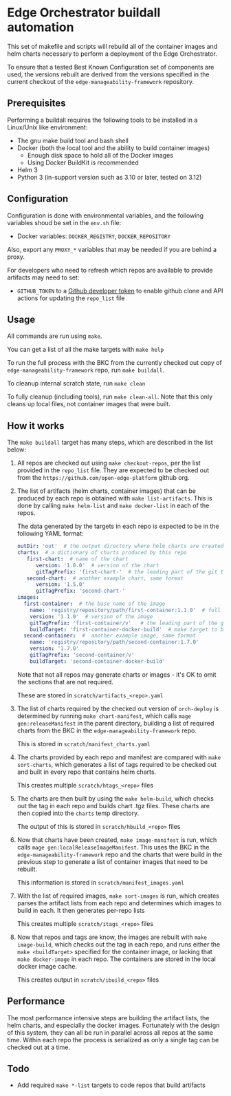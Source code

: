 # Edge Orchestrator buildall automation

This set of makefile and scripts will rebuild all of the container images
and helm charts necessary to perform a deployment of the Edge Orchestrator.

To ensure that a tested Best Known Configuration set of components are used,
the versions rebuilt are derived from the versions specified in the current
checkout of the `edge-manageability-framework` repository.

## Prerequisites

Performing a buildall requires the following tools to be installed in a
Linux/Unix like environment:

- The gnu make build tool and bash shell
- Docker (both the local tool and the ability to build container images)
  - Enough disk space to hold all of the Docker images
  - Using Docker BuildKit is recommended
- Helm 3
- Python 3 (in-support version such as 3.10 or later, tested on 3.12)

## Configuration

Configuration is done with environmental variables, and the following variables
shoud be set in the `env.sh` file:

- Docker variables: `DOCKER_REGISTRY`, `DOCKER_REPOSITORY`

Also, export any `PROXY_*` variables that may be needed if you are behind a
proxy.

For developers who need to refresh which repos are available to provide
artifacts may need to set:

- `GITHUB_TOKEN` to a [Github developer
  token](https://github.com/settings/tokens) to enable github clone and API
  actions for updating the `repo_list` file

## Usage

All commands are run using `make`.

You can get a list of all the make targets with `make help`

To run the full process with the BKC from the currently checked out copy of
`edge-manageability-framework` repo, run `make buildall`.

To cleanup internal scratch state, run `make clean`

To fully cleanup (including tools), run `make clean-all`.  Note that this only
cleans up local files, not container images that were built.

## How it works

The `make buildall` target has many steps, which are described in the list
below:

1. All repos are checked out using `make checkout-repos`, per the list
   provided in the `repo_list` file. They are expected to be checked out from
   the `https://github.com/open-edge-platform` github org.

2. The list of artifacts (helm charts, container images) that can be produced
   by each repo is obtained with `make list-artifacts`. This is done by
   calling `make helm-list` and `make docker-list` in each of the repos.

   The data generated by the targets in each repo is expected to be in the
   following YAML format:

   ```yaml
   outDir: 'out'  # the output directory where helm charts are created
   charts:  # a dictionary of charts produced by this repo
      first-chart:  # name of the chart
         version: '1.0.0'  # version of the chart
         gitTagPrefix: 'first-chart-'  # the leading part of the git tag
      second-chart:  # another example chart, same format
         version: '1.5.0'
         gitTagPrefix: 'second-chart-'
   images:
     first-container:  # the base name of the image
       name: 'registry/repository/path/first-container:1.1.0'  # full image name
       version: '1.1.0'  # version of the image
       gitTagPrefix: 'first-container/v'   # the leading part of the git tag
       buildTarget: 'first-container-docker-build'  # make target to build
     second-container:  #  another example image, same format
       name: 'registry/repository/path/second-container:1.7.0'
       version: '1.7.0'
       gitTagPrefix: 'second-container/v'
       buildTarget: 'second-container-docker-build'
   ```

   Note that not all repos may generate charts or images - it's OK to omit the
   sections that are not required.

   These are stored in `scratch/artifacts_<repo>.yaml`

3. The list of charts required by the checked out version of `orch-deploy` is
   determined by running `make chart-manifest`, which calls `mage
   gen:releaseManifest` in the parent directory, building a list of required
   charts from the BKC in the `edge-manageability-framework` repo.

   This is stored in `scratch/manifest_charts.yaml`

4. The charts provided by each repo and manifest are compared with `make
   sort-charts`, which generates a list of tags required to be checked out and
   built in every repo that contains helm charts.

   This creates multiple `scratch/htags_<repo>` files

5. The charts are then built by using the `make helm-build`, which checks out
   the tag in each repo and builds chart .tgz files. These charts are then
   copied into the `charts` temp directory.

   The output of this is stored in `scratch/hbuild_<repo>` files

6. Now that charts have been created, `make image-manifest` is run, which calls
   `mage gen:localReleaseImageManifest`. This uses the BKC in the
   `edge-manageability-framework` repo and the charts that were build in the
   previous step to generate a list of container images that need to be rebuilt.

   This information is stored in `scratch/manifest_images.yaml`

7. With the list of required images, `make sort-images` is run, which creates
   parses the artifact lists from each repo and determines which images to
   build in each. It then generates per-repo lists

   This creates multiple `scratch/itags_<repo>` files

8. Now that repos and tags are know, the images are rebuilt with `make
   image-build`, which checks out the tag in each repo, and runs either the
   `make <buildTarget>` specified for the container image, or lacking that
   `make docker-image` in each repo. The containers are stored in the local
   docker image cache.

   This creates output in `scratch/ibuild_<repo>` files

## Performance

The most performance intensive steps are building the artifact lists, the helm
charts, and especially the docker images.  Fortunately with the design of this
system, they can all be run in parallel across all repos at the same time.
Within each repo the process is serialized as only a single tag can be checked
out at a time.

## Todo

- Add required `make *-list` targets to code repos that build artifacts
